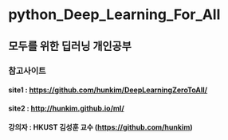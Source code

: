 # python_Deep_Learning_For_All

## 모두를 위한 딥러닝 개인공부 

### 참고사이트 
#### site1 : https://github.com/hunkim/DeepLearningZeroToAll/
#### site2 : http://hunkim.github.io/ml/
#### 강의자 : HKUST 김성훈 교수 (https://github.com/hunkim)

